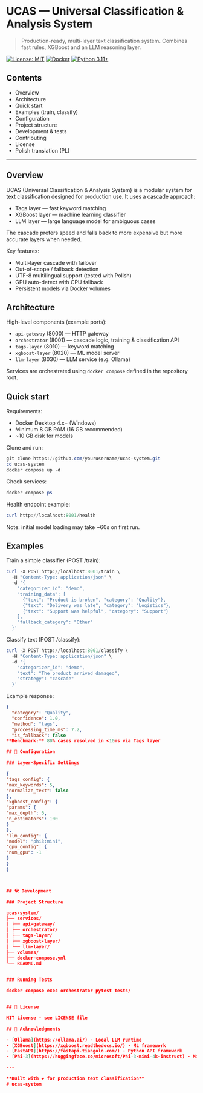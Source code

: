 # UCAS — Universal Classification & Analysis System

> Production-ready, multi-layer text classification system. Combines fast rules, XGBoost and an LLM reasoning layer.

[![License: MIT](https://img.shields.io/badge/License-MIT-yellow.svg)](https://opensource.org/licenses/MIT)
[![Docker](https://img.shields.io/badge/Docker-Ready-blue.svg)](https://www.docker.com/)
[![Python 3.11+](https://img.shields.io/badge/Python-3.11+-green.svg)](https://www.python.org/)

## Contents

- Overview
- Architecture
- Quick start
- Examples (train, classify)
- Configuration
- Project structure
- Development & tests
- Contributing
- License
- Polish translation (PL)

---

## Overview

UCAS (Universal Classification & Analysis System) is a modular system for text classification designed for production use. It uses a cascade approach:

- Tags layer — fast keyword matching
- XGBoost layer — machine learning classifier
- LLM layer — large language model for ambiguous cases

The cascade prefers speed and falls back to more expensive but more accurate layers when needed.

Key features:

- Multi-layer cascade with failover
- Out-of-scope / fallback detection
- UTF-8 multilingual support (tested with Polish)
- GPU auto-detect with CPU fallback
- Persistent models via Docker volumes

## Architecture

High-level components (example ports):

- `api-gateway` (8000) — HTTP gateway
- `orchestrator` (8001) — cascade logic, training & classification API
- `tags-layer` (8010) — keyword matching
- `xgboost-layer` (8020) — ML model server
- `llm-layer` (8030) — LLM service (e.g. Ollama)

Services are orchestrated using `docker compose` defined in the repository root.

## Quick start

Requirements:

- Docker Desktop 4.x+ (Windows)
- Minimum 8 GB RAM (16 GB recommended)
- ~10 GB disk for models

Clone and run:

```powershell
git clone https://github.com/yourusername/ucas-system.git
cd ucas-system
docker compose up -d
```

Check services:

```powershell
docker compose ps
```

Health endpoint example:

```powershell
curl http://localhost:8001/health
```

Note: initial model loading may take ~60s on first run.

## Examples

Train a simple classifier (POST /train):

```powershell
curl -X POST http://localhost:8001/train \
  -H "Content-Type: application/json" \
  -d '{
    "categorizer_id": "demo",
    "training_data": [
      {"text": "Product is broken", "category": "Quality"},
      {"text": "Delivery was late", "category": "Logistics"},
      {"text": "Support was helpful", "category": "Support"}
    ],
    "fallback_category": "Other"
  }'
```

Classify text (POST /classify):

```powershell
curl -X POST http://localhost:8001/classify \
  -H "Content-Type: application/json" \
  -d '{
    "categorizer_id": "demo",
    "text": "The product arrived damaged",
    "strategy": "cascade"
  }'
```

Example response:

```json
{
  "category": "Quality",
  "confidence": 1.0,
  "method": "tags",
  "processing_time_ms": 7.2,
  "is_fallback": false
**Benchmark:** 80% cases resolved in <10ms via Tags layer

## 🔧 Configuration

### Layer-Specific Settings

{
"tags_config": {
"max_keywords": 5,
"normalize_text": false
},
"xgboost_config": {
"params": {
"max_depth": 6,
"n_estimators": 100
}
},
"llm_config": {
"model": "phi3:mini",
"gpu_config": {
"num_gpu": -1
}
}
}



## 🛠️ Development

### Project Structure

ucas-system/
├── services/
│ ├── api-gateway/
│ ├── orchestrator/
│ ├── tags-layer/
│ ├── xgboost-layer/
│ └── llm-layer/
├── volumes/
├── docker-compose.yml
└── README.md


### Running Tests

docker compose exec orchestrator pytest tests/


## 📄 License

MIT License - see LICENSE file

## 🙏 Acknowledgments

- [Ollama](https://ollama.ai/) - Local LLM runtime
- [XGBoost](https://xgboost.readthedocs.io/) - ML framework
- [FastAPI](https://fastapi.tiangolo.com/) - Python API framework
- [Phi-3](https://huggingface.co/microsoft/Phi-3-mini-4k-instruct) - Microsoft LLM

---

**Built with ❤️ for production text classification**
#   u c a s - s y s t e m 
 
 